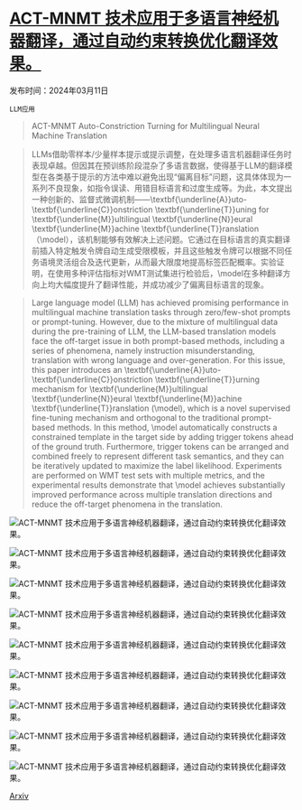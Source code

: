 # [ACT-MNMT 技术应用于多语言神经机器翻译，通过自动约束转换优化翻译效果。](https://arxiv.org/abs/2403.06745)

发布时间：2024年03月11日

`LLM应用`

> ACT-MNMT Auto-Constriction Turning for Multilingual Neural Machine Translation

> LLMs借助零样本/少量样本提示或提示调整，在处理多语言机器翻译任务时表现卓越。但因其在预训练阶段混杂了多语言数据，使得基于LLM的翻译模型在各类基于提示的方法中难以避免出现“偏离目标”问题，这具体体现为一系列不良现象，如指令误读、用错目标语言和过度生成等。为此，本文提出一种创新的、监督式微调机制——\textbf{\underline{A}}uto-\textbf{\underline{C}}onstriction \textbf{\underline{T}}uning for \textbf{\underline{M}}ultilingual \textbf{\underline{N}}eural \textbf{\underline{M}}achine \textbf{\underline{T}}ranslation（\model），该机制能够有效解决上述问题。它通过在目标语言的真实翻译前插入特定触发令牌自动生成受限模板，并且这些触发令牌可以根据不同任务语境灵活组合及迭代更新，从而最大限度地提高标签匹配概率。实验证明，在使用多种评估指标对WMT测试集进行检验后，\model在多种翻译方向上均大幅度提升了翻译性能，并成功减少了偏离目标语言的现象。

> Large language model (LLM) has achieved promising performance in multilingual machine translation tasks through zero/few-shot prompts or prompt-tuning. However, due to the mixture of multilingual data during the pre-training of LLM, the LLM-based translation models face the off-target issue in both prompt-based methods, including a series of phenomena, namely instruction misunderstanding, translation with wrong language and over-generation. For this issue, this paper introduces an \textbf{\underline{A}}uto-\textbf{\underline{C}}onstriction \textbf{\underline{T}}urning mechanism for \textbf{\underline{M}}ultilingual \textbf{\underline{N}}eural \textbf{\underline{M}}achine \textbf{\underline{T}}ranslation (\model), which is a novel supervised fine-tuning mechanism and orthogonal to the traditional prompt-based methods. In this method, \model automatically constructs a constrained template in the target side by adding trigger tokens ahead of the ground truth. Furthermore, trigger tokens can be arranged and combined freely to represent different task semantics, and they can be iteratively updated to maximize the label likelihood. Experiments are performed on WMT test sets with multiple metrics, and the experimental results demonstrate that \model achieves substantially improved performance across multiple translation directions and reduce the off-target phenomena in the translation.

![ACT-MNMT 技术应用于多语言神经机器翻译，通过自动约束转换优化翻译效果。](../../../paper_images/2403.06745/x1.png)

![ACT-MNMT 技术应用于多语言神经机器翻译，通过自动约束转换优化翻译效果。](../../../paper_images/2403.06745/x2.png)

![ACT-MNMT 技术应用于多语言神经机器翻译，通过自动约束转换优化翻译效果。](../../../paper_images/2403.06745/x3.png)

![ACT-MNMT 技术应用于多语言神经机器翻译，通过自动约束转换优化翻译效果。](../../../paper_images/2403.06745/x4.png)

![ACT-MNMT 技术应用于多语言神经机器翻译，通过自动约束转换优化翻译效果。](../../../paper_images/2403.06745/x5.png)

![ACT-MNMT 技术应用于多语言神经机器翻译，通过自动约束转换优化翻译效果。](../../../paper_images/2403.06745/x6.png)

![ACT-MNMT 技术应用于多语言神经机器翻译，通过自动约束转换优化翻译效果。](../../../paper_images/2403.06745/x7.png)

![ACT-MNMT 技术应用于多语言神经机器翻译，通过自动约束转换优化翻译效果。](../../../paper_images/2403.06745/x8.png)

![ACT-MNMT 技术应用于多语言神经机器翻译，通过自动约束转换优化翻译效果。](../../../paper_images/2403.06745/x9.png)

[Arxiv](https://arxiv.org/abs/2403.06745)